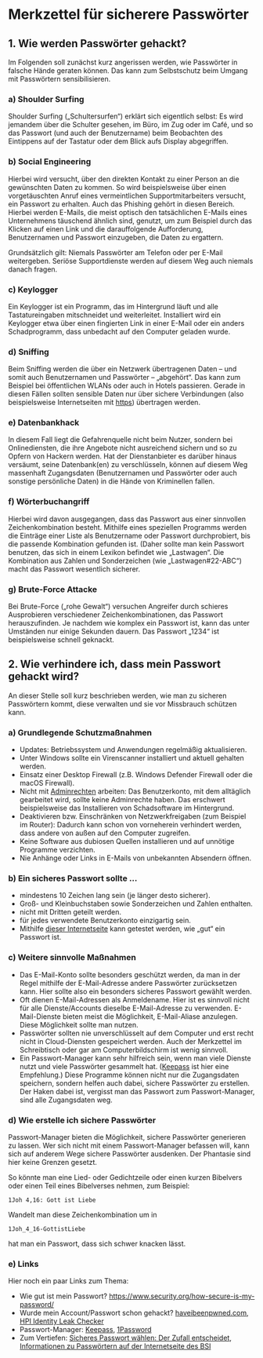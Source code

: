 # Merkzettel für sicherere Passwörter

## 1\. Wie werden Passwörter gehackt?
Im Folgenden soll zunächst kurz angerissen werden, wie Passwörter in falsche Hände geraten können. Das kann zum Selbstschutz beim Umgang mit Passwörtern sensibilisieren.
### a) Shoulder Surfing
Shoulder Surfing („Schultersurfen“) erklärt sich eigentlich selbst: Es wird jemandem über die Schulter gesehen, im Büro, im Zug oder im Café, und so das Passwort (und auch der Benutzername) beim Beobachten des Eintippens auf der Tastatur oder dem Blick aufs Display abgegriffen.
### b) Social Engineering
Hierbei wird versucht, über den direkten Kontakt zu einer Person an die gewünschten Daten zu kommen. So wird beispielsweise über einen vorgetäuschten Anruf eines vermeintlichen Supportmitarbeiters versucht, ein Passwort zu erhalten. Auch das Phishing gehört in diesen Bereich. Hierbei werden E-Mails, die meist optisch den tatsächlichen E-Mails eines Unternehmens täuschend ähnlich sind, genutzt, um zum Beispiel durch das Klicken auf einen Link und die darauffolgende Aufforderung, Benutzernamen und Passwort einzugeben, die Daten zu ergattern. 

Grundsätzlich gilt: Niemals Passwörter am Telefon oder per E-Mail weitergeben. Seriöse Supportdienste werden auf diesem Weg auch niemals danach fragen.
### c) Keylogger
Ein Keylogger ist ein Programm, das im Hintergrund läuft und alle Tastatureingaben mitschneidet und weiterleitet. Installiert wird ein Keylogger etwa über einen fingierten Link in einer E-Mail oder ein anders Schadprogramm, dass unbedacht auf den Computer geladen wurde.
### d) Sniffing
Beim Sniffing werden die über ein Netzwerk übertragenen Daten – und somit auch Benutzernamen und Passwörter – „abgehört“. Das kann zum Beispiel bei öffentlichen WLANs oder auch in Hotels passieren. Gerade in diesen Fällen sollten sensible Daten nur über sichere Verbindungen (also beispielsweise Internetseiten mit [https](https://de.wikipedia.org/wiki/Hypertext_Transfer_Protocol_Secure)) übertragen werden.
### e) Datenbankhack
In diesem Fall liegt die Gefahrenquelle nicht beim Nutzer, sondern bei Onlinediensten, die ihre Angebote nicht ausreichend sichern und so zu Opfern von Hackern werden. Hat der Dienstanbieter es darüber hinaus versäumt, seine Datenbank(en) zu verschlüsseln, können auf diesem Weg massenhaft Zugangsdaten (Benutzernamen und Passwörter oder auch sonstige persönliche Daten) in die Hände von Kriminellen fallen.
### f) Wörterbuchangriff
Hierbei wird davon ausgegangen, dass das Passwort aus einer sinnvollen Zeichenkombination besteht. Mithilfe eines speziellen Programms werden die Einträge einer Liste als Benutzername oder Passwort durchprobiert, bis die passende Kombination gefunden ist. (Daher sollte man kein Passwort benutzen, das sich in einem Lexikon befindet wie „Lastwagen“. Die Kombination aus Zahlen und Sonderzeichen (wie „Lastwagen#22-ABC“) macht das Passwort wesentlich sicherer.
### g) Brute-Force Attacke
Bei Brute-Force („rohe Gewalt“) versuchen Angreifer durch schieres Ausprobieren verschiedener Zeichenkombinationen, das Passwort herauszufinden. Je nachdem wie komplex ein Passwort ist, kann das unter Umständen nur einige Sekunden dauern. Das Passwort „1234“ ist beispielsweise schnell geknackt.
## 2\. Wie verhindere ich, dass mein Passwort gehackt wird?
An dieser Stelle soll kurz beschrieben werden, wie man zu sicheren Passwörtern kommt, diese verwalten und sie vor Missbrauch schützen kann.
### a) Grundlegende Schutzmaßnahmen
- Updates: Betriebssystem und Anwendungen regelmäßig aktualisieren.
- Unter Windows sollte ein Virenscanner installiert und aktuell gehalten werden.
- Einsatz einer Desktop Firewall (z.B. Windows Defender Firewall oder die macOS Firewall).
- Nicht mit [Adminrechten](https://de.wikipedia.org/wiki/Administrator_\(Rolle\)) arbeiten: Das Benutzerkonto, mit dem alltäglich gearbeitet wird, sollte keine Adminrechte haben. Das erschwert beispielsweise das Installieren von Schadsoftware im Hintergrund.
- Deaktivieren bzw. Einschränken von Netzwerkfreigaben (zum Beispiel im Router): Dadurch kann schon von vorneherein verhindert werden, dass andere von außen auf den Computer zugreifen.
- Keine Software aus dubiosen Quellen installieren und auf unnötige Programme verzichten.
- Nie Anhänge oder Links in E-Mails von unbekannten Absendern öffnen.
### b) Ein sicheres Passwort sollte ...
- mindestens 10 Zeichen lang sein (je länger desto sicherer).
- Groß- und Kleinbuchstaben sowie Sonderzeichen und Zahlen enthalten.
- nicht mit Dritten geteilt werden.
- für jedes verwendete Benutzerkonto einzigartig sein.
- Mithilfe [dieser Internetseite](https://www.security.org/how-secure-is-my-password/) kann getestet werden, wie „gut“ ein Passwort ist.
### c) Weitere sinnvolle Maßnahmen
- Das E-Mail-Konto sollte besonders geschützt werden, da man in der Regel mithilfe der E-Mail-Adresse andere Passwörter zurücksetzen kann. Hier sollte also ein besonders sicheres Passwort gewählt werden.
- Oft dienen E-Mail-Adressen als Anmeldename. Hier ist es sinnvoll nicht für alle Dienste/Accounts dieselbe E-Mail-Adresse zu verwenden. E-Mail-Dienste bieten meist die Möglichkeit, E-Mail-Aliase anzulegen. Diese Möglichkeit sollte man nutzen.
- Passwörter sollten nie unverschlüsselt auf dem Computer und erst recht nicht in Cloud-Diensten gespeichert werden. Auch der Merkzettel im Schreibtisch oder gar am Computerbildschirm ist wenig sinnvoll.
- Ein Passwort-Manager kann sehr hilfreich sein, wenn man viele Dienste nutzt und viele Passwörter gesammelt hat. ([Keepass](https://keepassxc.org/) ist hier eine Empfehlung.) Diese Programme können nicht nur die Zugangsdaten speichern, sondern helfen auch dabei, sichere Passwörter zu erstellen. Der Haken dabei ist, vergisst man das Passwort zum Passwort-Manager, sind alle Zugangsdaten weg.
### d) Wie erstelle ich sichere Passwörter
Passwort-Manager bieten die Möglichkeit, sichere Passwörter generieren zu lassen. Wer sich nicht mit einem Passwort-Manager befassen will, kann sich auf anderem Wege sichere Passwörter ausdenken. Der Phantasie sind hier keine Grenzen gesetzt.

So könnte man eine Lied- oder Gedichtzeile oder einen kurzen Bibelvers oder einen Teil eines Bibelverses nehmen, zum Beispiel:

```1Joh 4,16: Gott ist Liebe```

Wandelt man diese Zeichenkombination um in

```1Joh_4_16-GottistLiebe```

hat man ein Passwort, dass sich schwer knacken lässt.
### e) Links
Hier noch ein paar Links zum Thema:

- Wie gut ist mein Passwort? <https://www.security.org/how-secure-is-my-password/> 
- Wurde mein Account/Passwort schon gehackt? [haveibeenpwned.com](http://haveibeenpwned.com/),\
  [HPI Identity Leak Checker](https://sec.hpi.de/ilc/)
- Passwort-Manager: [Keepass](https://keepassxc.org/), [1Password](https://1password.com/)
- Zum Vertiefen: [Sicheres Passwort wählen: Der Zufall entscheidet](https://www.kuketz-blog.de/sicheres-passwort-waehlen-der-zufall-entscheidet/), [Informationen zu Passwörtern auf der Internetseite des BSI](https://www.bsi.bund.de/DE/Themen/Verbraucherinnen-und-Verbraucher/Informationen-und-Empfehlungen/Cyber-Sicherheitsempfehlungen/Accountschutz/Sichere-Passwoerter-erstellen/Umgang-mit-Passwoertern/umgang-mit-passwoertern_node.html)
